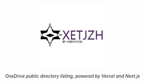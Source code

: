 <div align="center">
  <img src="https://github.com/xetjzh/Image-catalog/blob/main/loge.jpg" width="200px" height="200px" alt="xetjzh" />
  <p><em>OneDrive public directory listing, powered by Vercel and Next.js</em></p>
</div>
